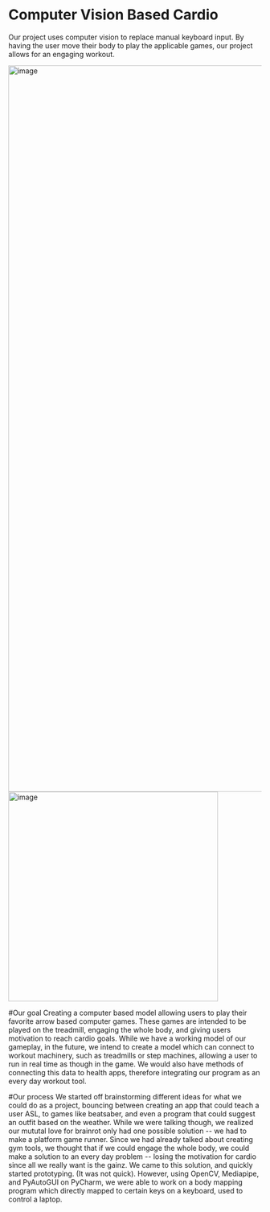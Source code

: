 # Computer Vision Based Cardio

Our project uses computer vision to replace manual keyboard input. By having the user move their body to play the applicable games, our project allows for an engaging workout.

<img width="1445" alt="image" src="https://github.com/user-attachments/assets/5440ffbe-b3a6-4f47-8a24-a3db7b8be0ba">
<img width="417" alt="image" src="https://github.com/user-attachments/assets/3a865c43-654b-42e8-8bfa-89458f0e4367">


#Our goal
Creating a computer based model allowing users to play their favorite arrow based computer games. These games are intended to be played on the treadmill, engaging the whole body, and giving users motivation to reach cardio goals. While we have a working model of our gameplay, in the future, we intend to create a model which can connect to workout machinery, such as treadmills or step machines, allowing a user to run in real time as though in the game. We would also have methods of connecting this data to health apps, therefore integrating our program as an every day workout tool.

#Our process
We started off brainstorming different ideas for what we could do as a project, bouncing between creating an app that could teach a user ASL, to games like beatsaber, and even a program that could suggest an outfit based on the weather. While we were talking though, we realized our mututal love for brainrot only had one possible solution -- we had to make a platform game runner. Since we had already talked about creating gym tools, we thought that if we could engage the whole body, we could make a solution to an every day problem -- losing the motivation for cardio since all we really want is the gainz. We came to this solution, and quickly started prototyping. (It was not quick). However, using OpenCV, Mediapipe, and PyAutoGUI on PyCharm, we were able to work on a body mapping program which directly mapped to certain keys on a keyboard, used to control a laptop. 
